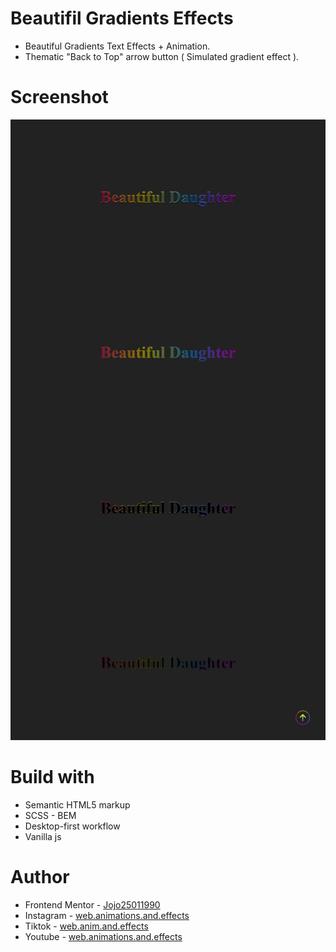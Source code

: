 # Beautifil Gradients Effects

- Beautiful Gradients Text Effects + Animation.
- Thematic "Back to Top" arrow button ( Simulated gradient effect ).

# Screenshot

![](./Screenshot%20Gradient%20Beautiful%20Daughter.png)

# Build with

- Semantic HTML5 markup
- SCSS - BEM
- Desktop-first workflow
- Vanilla js

# Author

- Frontend Mentor - [Jojo25011990](https://www.frontendmentor.io/profile/Jojo25011990)
- Instagram - [web.animations.and.effects](https://www.instagram.com/web.animations.and.effects)
- Tiktok - [web.anim.and.effects](https://www.tiktok.com/@web.anim.and.effects)
- Youtube - [web.animations.and.effects](https://www.youtube.com/@web.animations.and.effects)
